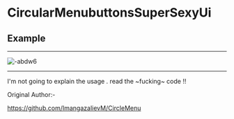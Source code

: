 # CircularMenubuttonsSuperSexyUi

## Example 

************************
![-abdw6](https://i.makeagif.com/media/9-23-2017/-abdw6.gif)

************************

I'm not going to explain the usage .
read the ~fucking~ code !!


Original Author:-

https://github.com/ImangazalievM/CircleMenu
